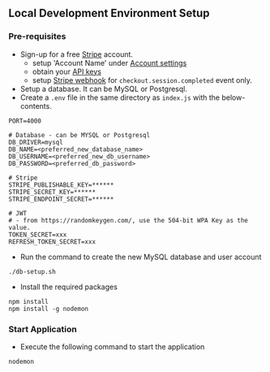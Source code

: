 ## Local Development Environment Setup

### Pre-requisites

* Sign-up for a free [Stripe](https://stripe.com/) account.
  * setup 'Account Name' under [Account settings](https://dashboard.stripe.com/settings/account)
  * obtain your [API keys](https://stripe.com/docs/development/quickstart##api-keys)
  * setup [Stripe webhook](https://stripe.com/docs/webhooks) for `checkout.session.completed` event only.
* Setup a database. It can be MySQL or Postgresql.
* Create a `.env` file in the same directory as `index.js` with the below-contents.

```
PORT=4000

# Database - can be MYSQL or Postgresql
DB_DRIVER=mysql
DB_NAME=<preferred_new_database_name>
DB_USERNAME=<preferred_new_db_username>
DB_PASSWORD=<preferred_db_password>

# Stripe
STRIPE_PUBLISHABLE_KEY=******
STRIPE_SECRET_KEY=******
STRIPE_ENDPOINT_SECRET=******

# JWT
# - from https://randomkeygen.com/, use the 504-bit WPA Key as the value.
TOKEN_SECRET=xxx
REFRESH_TOKEN_SECRET=xxx
```

* Run the command to create the new MySQL database and user account

```
./db-setup.sh
```

* Install the required packages

```
npm install
npm install -g nodemon
```

### Start Application

* Execute the following command to start the application

```
nodemon
```
